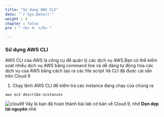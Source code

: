 ```yaml
---
title: "Sử dụng AWS CLI"
date: "`r Sys.Date()`" 
weight : 4
chapter : false
pre : " <b> 4. </b> "

---
```


### Sử dụng AWS CLI 
AWS CLI của AWS là công cụ để quản lý các dịch vụ AWS.Bạn có thể kiểm soát nhiều dịch vụ AWS bằng command line và dễ dàng tự động hóa các dịch vụ của AWS bằng cách tạo ra các file script 
Và CLI đã đuợc cài sẵn trên Cloud 9
  1. Chạy lệnh AWS CLI để kiểm tra các instance đang chạy của chúng ra 
  ```
  aws ec2 describe-instances
  ```
![cloud9](/images/4.awscli/inlist.png )
Vây là bạn đã hoàn thành bài lab cơ bản về Cloud 9, nhớ **Dọn dẹp tài nguyên** nhé 